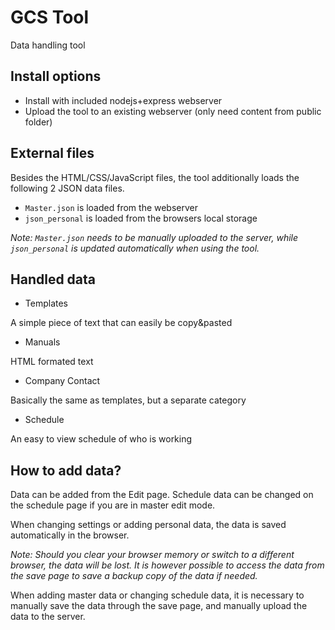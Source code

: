 # GCS Tool
Data handling tool

## Install options
- Install with included nodejs+express webserver
- Upload the tool to an existing webserver (only need content from public folder)

## External files
Besides the HTML/CSS/JavaScript files, the tool additionally loads the following 2 JSON data files.
- `Master.json` is loaded from the webserver
- `json_personal` is loaded from the browsers local storage

*Note: `Master.json` needs to be manually uploaded to the server, while `json_personal` is updated automatically when using the tool.*

## Handled data
- Templates

A simple piece of text that can easily be copy&pasted

- Manuals

HTML formated text

- Company Contact

Basically the same as templates, but a separate category

- Schedule

An easy to view schedule of who is working

## How to add data?
Data can be added from the Edit page. Schedule data can be changed on the schedule page if you are in master edit mode.

When changing settings or adding personal data, the data is saved automatically in the browser.

*Note: Should you clear your browser memory or switch to a different browser, the data will be lost. It is however possible to access the data from the save page to save a backup copy of the data if needed.*

When adding master data or changing schedule data, it is necessary to manually save the data through the save page, and manually upload the data to the server.
